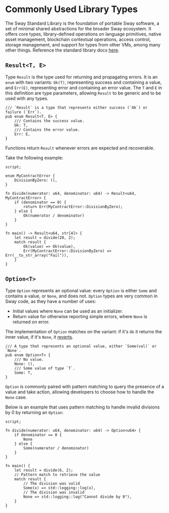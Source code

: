 # Commonly Used Library Types

The Sway Standard Library is the foundation of portable Sway software, a set of minimal shared abstractions for the broader Sway ecosystem. It offers core types, library-defined operations on language primitives, native asset management, blockchain contextual operations, access control, storage management, and support for types from other VMs, among many other things. Reference the standard library docs [here](https://fuellabs.github.io/sway/master/std/index.html).

## `Result<T, E>`

<!-- This section should explain what the `Result` type is -->
<!-- result:example:start -->
Type `Result` is the type used for returning and propagating errors. It is an `enum` with two variants: `Ok(T)`, representing success and containing a value, and `Err(E)`, representing error and containing an error value. The `T` and `E` in this definition are type parameters, allowing `Result` to be generic and to be used with any types.
<!-- result:example:end -->

```sway
/// `Result` is a type that represents either success (`Ok`) or failure (`Err`).
pub enum Result<T, E> {
    /// Contains the success value.
    Ok: T,
    /// Contains the error value.
    Err: E,
}
```

<!-- This section should explain when to use the `Result` type -->
<!-- use_result:example:start -->
Functions return `Result` whenever errors are expected and recoverable.
<!-- use_result:example:end -->

Take the following example:

```sway
script;

enum MyContractError {
    DivisionByZero: (),
}

fn divide(numerator: u64, denominator: u64) -> Result<u64, MyContractError> {
    if (denominator == 0) {
        return Err(MyContractError::DivisionByZero);
    } else {
        Ok(numerator / denominator)
    }
}

fn main() -> Result<u64, str[4]> {
    let result = divide(20, 2);
    match result {
        Ok(value) => Ok(value),
        Err(MyContractError::DivisionByZero) => Err(__to_str_array("Fail")),
    }
}
```

## `Option<T>`

<!-- This section should explain the `Option` type -->
<!-- option:example:start -->
Type `Option` represents an optional value: every `Option` is either `Some` and contains a value, or `None`, and does not. `Option` types are very common in Sway code, as they have a number of uses:

- Initial values where `None` can be used as an initializer.
- Return value for otherwise reporting simple errors, where `None` is returned on error.

The implementation of `Option` matches on the variant: if it's `Ok` it returns the inner value, if it's `None`, it [reverts](https://github.com/FuelLabs/fuel-specs/blob/master/src/fuel-vm/instruction-set.md#rvrt-revert).
<!-- option:example:end -->

```sway
/// A type that represents an optional value, either `Some(val)` or `None`.
pub enum Option<T> {
    /// No value.
    None: (),
    /// Some value of type `T`.
    Some: T,
}
```

<!-- This section should explain when to use the `Option` type -->
<!-- use_option:example:start -->
`Option` is commonly paired with pattern matching to query the presence of a value and take action, allowing developers to choose how to handle the `None` case.
<!-- use_option:example:end -->

Below is an example that uses pattern matching to handle invalid divisions by 0 by returning an `Option`:

```sway
script;

fn divide(numerator: u64, denominator: u64) -> Option<u64> {
    if denominator == 0 {
        None
    } else {
        Some(numerator / denominator)
    }
}

fn main() {
    let result = divide(6, 2);
    // Pattern match to retrieve the value
    match result {
        // The division was valid
        Some(x) => std::logging::log(x),
        // The division was invalid
        None => std::logging::log("Cannot divide by 0"),
    }
}
```

